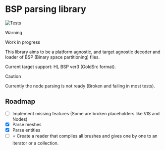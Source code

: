 # BSP parsing library

![Tests](https://github.com/sigmasoldi3r/bsp-lib/actions/workflows/rust.yml/badge.svg)

> [!WARNING]
> Work in progress

This library aims to be a platform agnostic, and target agnostic decoder and
loader of BSP (Binary space partitioning) files.

Current target support: HL BSP ver3 (GoldSrc format).

> [!CAUTION]
> Currently the node parsing is not ready (Broken and failing in most
> tests).

## Roadmap

- [ ] Implement missing features (Some are broken placeholders like VIS and
      Nodes)
- [x] Parse meshes
- [x] Parse entities
- [ ] :star: Create a reader that compiles all brushes and gives one by one to
      an iterator or a collection.
